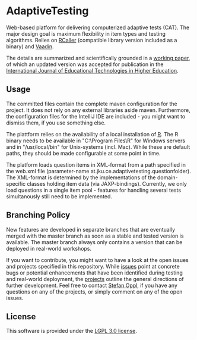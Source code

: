 AdaptiveTesting
==============

Web-based platform for delivering computerized adaptive tests (CAT). The major design goal is maximum flexibility in item types and testing algorithms. Relies on [RCaller](https://github.com/jbytecode/rcaller) (compatible library version included as a binary) and [Vaadin](http://www.vaadin.com).

The details are summarized and scientifically grounded in a [working paper](https://scawomo.wordpress.com/2016/06/01/scawomo-wp-02/), of which an updated version was accepted for publication in the [International Journal of Educational Technologies in Higher Education](https://educationaltechnologyjournal.springeropen.com). 

## Usage

The committed files contain the complete maven configuration for the project. It does not rely on any external libraries aside maven. Furthermore, the configuration files for the IntelliJ IDE are included - you might want to dismiss them, if you use something else. 

The plattform relies on the availability of a local installation of [R](https://www.r-project.org). The R binary needs to be available in "C:\Program Files\R" for Windows servers and in "/usr/local/bin" for Unix-systems (incl. Mac). While these are default paths, they should be made configurable at some point in time. 

The platform loads question items in XML-format from a path specified in the web.xml file (parameter-name at.jku.ce.adaptivetesting.questionfolder). The XML-format is determined by the implementations of the domain-specific classes holding item data (via JAXP-bindings). Currently, we only load questions in a single item pool - features for handling several tests simultanously still need to be implemented.

## Branching Policy

New features are developed in separate branches that are eventually merged with the master branch as soon as a stable and tested version is available. The master branch always only contains a version that can be deployed in real-world workshops.

If you want to contribute, you might want to have a look at the open issues and projects specified in this repository. While [issues](https://github.com/win-ce/AdaptiveTesting2/issues) point at concrete bugs or potential enhancements that have been identified during testing and real-world deployment, the [projects](https://github.com/win-ce/AdaptiveTesting2/projects) outline the general directions of further development. Feel free to contact [Stefan Oppl](https://github.com/oppl), if you have any questions on any of the projects, or simply comment on any of the open issues. 

## License

This software is provided under the [LGPL 3.0 license](https://github.com/win-ce/AdaptiveTesting2/blob/master/LICENSE.md).
